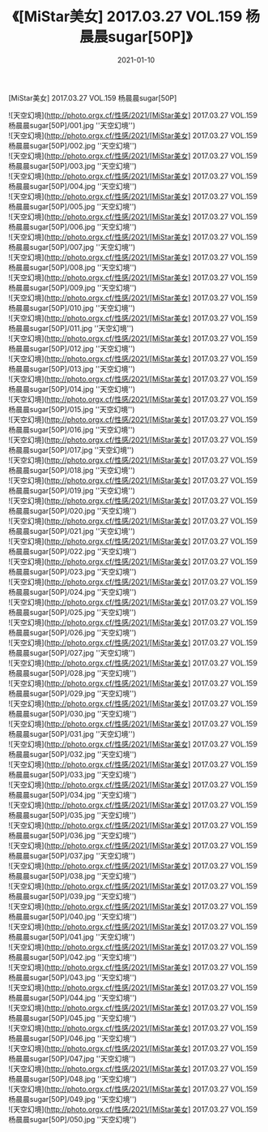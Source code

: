 ﻿---
layout: post
title:  《[MiStar美女] 2017.03.27 VOL.159 杨晨晨sugar[50P]》
date:   2021-01-10
image: http://photo.orgx.cf/性感/2021/[MiStar美女] 2017.03.27 VOL.159 杨晨晨sugar[50P]/000.jpg
categories: [美女, 性感, 泳衣]
---

[MiStar美女] 2017.03.27 VOL.159 杨晨晨sugar[50P]



![天空幻境](http://photo.orgx.cf/性感/2021/[MiStar美女] 2017.03.27 VOL.159 杨晨晨sugar[50P]/001.jpg ''天空幻境'') <br>
![天空幻境](http://photo.orgx.cf/性感/2021/[MiStar美女] 2017.03.27 VOL.159 杨晨晨sugar[50P]/002.jpg ''天空幻境'') <br>
![天空幻境](http://photo.orgx.cf/性感/2021/[MiStar美女] 2017.03.27 VOL.159 杨晨晨sugar[50P]/003.jpg ''天空幻境'') <br>
![天空幻境](http://photo.orgx.cf/性感/2021/[MiStar美女] 2017.03.27 VOL.159 杨晨晨sugar[50P]/004.jpg ''天空幻境'') <br>
![天空幻境](http://photo.orgx.cf/性感/2021/[MiStar美女] 2017.03.27 VOL.159 杨晨晨sugar[50P]/005.jpg ''天空幻境'') <br>
![天空幻境](http://photo.orgx.cf/性感/2021/[MiStar美女] 2017.03.27 VOL.159 杨晨晨sugar[50P]/006.jpg ''天空幻境'') <br>
![天空幻境](http://photo.orgx.cf/性感/2021/[MiStar美女] 2017.03.27 VOL.159 杨晨晨sugar[50P]/007.jpg ''天空幻境'') <br>
![天空幻境](http://photo.orgx.cf/性感/2021/[MiStar美女] 2017.03.27 VOL.159 杨晨晨sugar[50P]/008.jpg ''天空幻境'') <br>
![天空幻境](http://photo.orgx.cf/性感/2021/[MiStar美女] 2017.03.27 VOL.159 杨晨晨sugar[50P]/009.jpg ''天空幻境'') <br>
![天空幻境](http://photo.orgx.cf/性感/2021/[MiStar美女] 2017.03.27 VOL.159 杨晨晨sugar[50P]/010.jpg ''天空幻境'') <br>
![天空幻境](http://photo.orgx.cf/性感/2021/[MiStar美女] 2017.03.27 VOL.159 杨晨晨sugar[50P]/011.jpg ''天空幻境'') <br>
![天空幻境](http://photo.orgx.cf/性感/2021/[MiStar美女] 2017.03.27 VOL.159 杨晨晨sugar[50P]/012.jpg ''天空幻境'') <br>
![天空幻境](http://photo.orgx.cf/性感/2021/[MiStar美女] 2017.03.27 VOL.159 杨晨晨sugar[50P]/013.jpg ''天空幻境'') <br>
![天空幻境](http://photo.orgx.cf/性感/2021/[MiStar美女] 2017.03.27 VOL.159 杨晨晨sugar[50P]/014.jpg ''天空幻境'') <br>
![天空幻境](http://photo.orgx.cf/性感/2021/[MiStar美女] 2017.03.27 VOL.159 杨晨晨sugar[50P]/015.jpg ''天空幻境'') <br>
![天空幻境](http://photo.orgx.cf/性感/2021/[MiStar美女] 2017.03.27 VOL.159 杨晨晨sugar[50P]/016.jpg ''天空幻境'') <br>
![天空幻境](http://photo.orgx.cf/性感/2021/[MiStar美女] 2017.03.27 VOL.159 杨晨晨sugar[50P]/017.jpg ''天空幻境'') <br>
![天空幻境](http://photo.orgx.cf/性感/2021/[MiStar美女] 2017.03.27 VOL.159 杨晨晨sugar[50P]/018.jpg ''天空幻境'') <br>
![天空幻境](http://photo.orgx.cf/性感/2021/[MiStar美女] 2017.03.27 VOL.159 杨晨晨sugar[50P]/019.jpg ''天空幻境'') <br>
![天空幻境](http://photo.orgx.cf/性感/2021/[MiStar美女] 2017.03.27 VOL.159 杨晨晨sugar[50P]/020.jpg ''天空幻境'') <br>
![天空幻境](http://photo.orgx.cf/性感/2021/[MiStar美女] 2017.03.27 VOL.159 杨晨晨sugar[50P]/021.jpg ''天空幻境'') <br>
![天空幻境](http://photo.orgx.cf/性感/2021/[MiStar美女] 2017.03.27 VOL.159 杨晨晨sugar[50P]/022.jpg ''天空幻境'') <br>
![天空幻境](http://photo.orgx.cf/性感/2021/[MiStar美女] 2017.03.27 VOL.159 杨晨晨sugar[50P]/023.jpg ''天空幻境'') <br>
![天空幻境](http://photo.orgx.cf/性感/2021/[MiStar美女] 2017.03.27 VOL.159 杨晨晨sugar[50P]/024.jpg ''天空幻境'') <br>
![天空幻境](http://photo.orgx.cf/性感/2021/[MiStar美女] 2017.03.27 VOL.159 杨晨晨sugar[50P]/025.jpg ''天空幻境'') <br>
![天空幻境](http://photo.orgx.cf/性感/2021/[MiStar美女] 2017.03.27 VOL.159 杨晨晨sugar[50P]/026.jpg ''天空幻境'') <br>
![天空幻境](http://photo.orgx.cf/性感/2021/[MiStar美女] 2017.03.27 VOL.159 杨晨晨sugar[50P]/027.jpg ''天空幻境'') <br>
![天空幻境](http://photo.orgx.cf/性感/2021/[MiStar美女] 2017.03.27 VOL.159 杨晨晨sugar[50P]/028.jpg ''天空幻境'') <br>
![天空幻境](http://photo.orgx.cf/性感/2021/[MiStar美女] 2017.03.27 VOL.159 杨晨晨sugar[50P]/029.jpg ''天空幻境'') <br>
![天空幻境](http://photo.orgx.cf/性感/2021/[MiStar美女] 2017.03.27 VOL.159 杨晨晨sugar[50P]/030.jpg ''天空幻境'') <br>
![天空幻境](http://photo.orgx.cf/性感/2021/[MiStar美女] 2017.03.27 VOL.159 杨晨晨sugar[50P]/031.jpg ''天空幻境'') <br>
![天空幻境](http://photo.orgx.cf/性感/2021/[MiStar美女] 2017.03.27 VOL.159 杨晨晨sugar[50P]/032.jpg ''天空幻境'') <br>
![天空幻境](http://photo.orgx.cf/性感/2021/[MiStar美女] 2017.03.27 VOL.159 杨晨晨sugar[50P]/033.jpg ''天空幻境'') <br>
![天空幻境](http://photo.orgx.cf/性感/2021/[MiStar美女] 2017.03.27 VOL.159 杨晨晨sugar[50P]/034.jpg ''天空幻境'') <br>
![天空幻境](http://photo.orgx.cf/性感/2021/[MiStar美女] 2017.03.27 VOL.159 杨晨晨sugar[50P]/035.jpg ''天空幻境'') <br>
![天空幻境](http://photo.orgx.cf/性感/2021/[MiStar美女] 2017.03.27 VOL.159 杨晨晨sugar[50P]/036.jpg ''天空幻境'') <br>
![天空幻境](http://photo.orgx.cf/性感/2021/[MiStar美女] 2017.03.27 VOL.159 杨晨晨sugar[50P]/037.jpg ''天空幻境'') <br>
![天空幻境](http://photo.orgx.cf/性感/2021/[MiStar美女] 2017.03.27 VOL.159 杨晨晨sugar[50P]/038.jpg ''天空幻境'') <br>
![天空幻境](http://photo.orgx.cf/性感/2021/[MiStar美女] 2017.03.27 VOL.159 杨晨晨sugar[50P]/039.jpg ''天空幻境'') <br>
![天空幻境](http://photo.orgx.cf/性感/2021/[MiStar美女] 2017.03.27 VOL.159 杨晨晨sugar[50P]/040.jpg ''天空幻境'') <br>
![天空幻境](http://photo.orgx.cf/性感/2021/[MiStar美女] 2017.03.27 VOL.159 杨晨晨sugar[50P]/041.jpg ''天空幻境'') <br>
![天空幻境](http://photo.orgx.cf/性感/2021/[MiStar美女] 2017.03.27 VOL.159 杨晨晨sugar[50P]/042.jpg ''天空幻境'') <br>
![天空幻境](http://photo.orgx.cf/性感/2021/[MiStar美女] 2017.03.27 VOL.159 杨晨晨sugar[50P]/043.jpg ''天空幻境'') <br>
![天空幻境](http://photo.orgx.cf/性感/2021/[MiStar美女] 2017.03.27 VOL.159 杨晨晨sugar[50P]/044.jpg ''天空幻境'') <br>
![天空幻境](http://photo.orgx.cf/性感/2021/[MiStar美女] 2017.03.27 VOL.159 杨晨晨sugar[50P]/045.jpg ''天空幻境'') <br>
![天空幻境](http://photo.orgx.cf/性感/2021/[MiStar美女] 2017.03.27 VOL.159 杨晨晨sugar[50P]/046.jpg ''天空幻境'') <br>
![天空幻境](http://photo.orgx.cf/性感/2021/[MiStar美女] 2017.03.27 VOL.159 杨晨晨sugar[50P]/047.jpg ''天空幻境'') <br>
![天空幻境](http://photo.orgx.cf/性感/2021/[MiStar美女] 2017.03.27 VOL.159 杨晨晨sugar[50P]/048.jpg ''天空幻境'') <br>
![天空幻境](http://photo.orgx.cf/性感/2021/[MiStar美女] 2017.03.27 VOL.159 杨晨晨sugar[50P]/049.jpg ''天空幻境'') <br>
![天空幻境](http://photo.orgx.cf/性感/2021/[MiStar美女] 2017.03.27 VOL.159 杨晨晨sugar[50P]/050.jpg ''天空幻境'') <br>